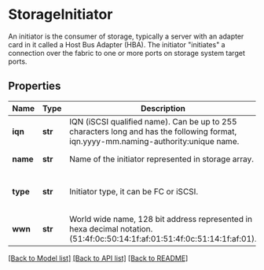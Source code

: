 # StorageInitiator

An initiator is the consumer of storage, typically a server with an adapter card in it called a Host Bus Adapter (HBA). The initiator \"initiates\" a connection over the fabric to one or more ports on storage system target ports. 
## Properties
Name | Type | Description | Notes
------------ | ------------- | ------------- | -------------
**iqn** | **str** | IQN (iSCSI qualified name). Can be up to 255 characters long and has the following format, iqn.yyyy-mm.naming-authority:unique name.   | [optional] [readonly] 
**name** | **str** | Name of the initiator represented in storage array.   | [optional] [readonly] 
**type** | **str** | Initiator type, it can be FC or iSCSI.   | [optional] [readonly] [default to 'FC']
**wwn** | **str** | World wide name, 128 bit address represented in hexa decimal notation. (51:4f:0c:50:14:1f:af:01:51:4f:0c:51:14:1f:af:01).    | [optional] [readonly] 

[[Back to Model list]](../README.md#documentation-for-models) [[Back to API list]](../README.md#documentation-for-api-endpoints) [[Back to README]](../README.md)


